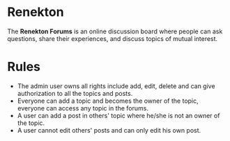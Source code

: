 # Renekton
The **Renekton Forums** is an online discussion board where people can ask questions, share their experiences, and discuss topics of mutual interest.

# Rules
- The admin user owns all rights include add, edit, delete and can give authorization to all the topics and posts.
- Everyone can add a topic and becomes the owner of the topic, everyone can access any topic in the forums.
- A user can add a post in others' topic where he/she is not an owner of the topic.
- A user cannot edit others' posts and can only edit his own post.